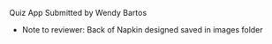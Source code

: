 Quiz App 
Submitted by Wendy Bartos

* Note to reviewer: Back of Napkin designed saved in images folder
